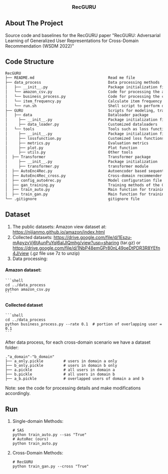 <p align="center">
  <h3 align="center">RecGURU</h3>

<!-- ABOUT THE PROJECT -->
## About The Project
Source code and baselines for the RecGURU paper "RecGURU: Adversarial Learning of Generalized User Representations for Cross-Domain Recommendation (WSDM 2022)"

## Code Structure
```bash
RecGURU  
├── README.md                                 Read me file 
├── data_process                              Data processing methods
│   ├── __init__.py                           Package initialization file     
│   └── amazon_csv.py                         Code for processing the amazon data (in .csv format)
│   └── business_process.py                   Code for processing the collected data
│   └── item_frequency.py                     Calculate item frequency in each domain
│   └── run.sh                                Shell script to perform data processing  
├── GURU                                      Scripts for modeling, training, and testing 
│   ├── data                                  Dataloader package      
│     ├── __init__.py                         Package initialization file 
│     ├── data_loader.py                      Customized dataloaders 
│   └── tools                                 Tools such as loss function, evaluation metrics, etc.
│     ├── __init__.py                         Package initialization file
│     ├── lossfunction.py                     Customized loss functions
│     ├── metrics.py                          Evaluation metrics
│     ├── plot.py                             Plot function
│     ├── utils.py                            Other tools
│  ├── Transformer                            Transformer package
│     ├── __init__.py                         Package initialization 
│     ├── transformer.py                      transformer module
│  ├── AutoEnc4Rec.py                         Autoencoder based sequential recommender
│  ├── AutoEnc4Rec_cross.py                   Cross-domain recommender modules
│  ├── config_auto4rec.py                     Model configuration file
│  ├── gan_training.py                        Training methods of the GAN framework
│  ├── train_auto.py                          Main function for training and testing single-domain sequential recommender
│  ├── train_gan.py                           Main function for training and testing cross-domain sequential recommender
└── .gitignore                                gitignore file
```

<!-- Dataset -->
## Dataset
1. The public datasets: Amazon view dataset at: https://nijianmo.github.io/amazon/index.html
2. Collected datasets: https://drive.google.com/file/d/1Eszu-mApyzvVj6tAunPuYql6aIJlQmhg/view?usp=sharing (tar.gz) or https://drive.google.com/file/d/1NbP48emGPr80nL49oeDtPDR3R8YEfn4J/view (.gz file use 7z to unzip)
3. Data processing: 
#### Amazon dataset: 
    ```shell
    cd ../data_process
    python amazon_csv.py   
    ```

#### Collected dataset
    ```shell
    cd ../data_process
    python business_process.py --rate 0.1  # portion of overlapping user = 0.1   
    ```
   After data process, for each cross-domain scenario we have a dataset folder:
   ```shell
   ."a_domain"-"b_domain"
   ├── a_only.pickle         # users in domain a only
   ├── b_only.pickle         # users in domain b only
   ├── a.pickle              # all users in domain a
   ├── b.pickle              # all users in domain b
   ├── a_b.pickle            # overlapped users of domain a and b   
   ```
   Note: see the code for processing details and make modifications accordingly.

<!-- Run -->
## Run
1. Single-domain Methods: 
    ```shell
    # SAS
    python train_auto.py --sas "True"
    # AutoRec (ours)
    python train_auto.py 
    ```
2. Cross-Domain Methods: 
    ```shell
    # RecGURU
    python train_gan.py --cross "True"
    ``` 


